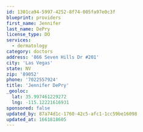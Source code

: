 ```yaml
---
id: 1301ca94-5997-4252-8f74-005fa97e0c3f
blueprint: providers
first_name: Jennifer
last_name: DePry
license_type: DO
services:
  - dermatology
category: doctors
address: '866 Seven Hills Dr #201'
city: 'Las Vegas'
state: NV
zip: '89052'
phone: '7022557924'
title: 'Jennifer DePry'
_geoloc:
  lat: 35.997461229272
  lng: -115.12221616931
sponsored: false
updated_by: 87a74d1c-1760-42c5-afc1-1cc59be16098
updated_at: 1661818605
---
```

